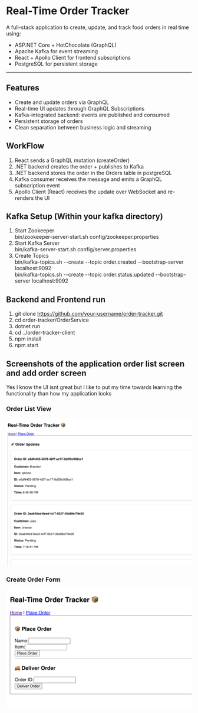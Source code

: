 # Real-Time Order Tracker

A full-stack application to create, update, and track food orders in real time using:
- ASP.NET Core + HotChocolate (GraphQL)
- Apache Kafka for event streaming
- React + Apollo Client for frontend subscriptions
- PostgreSQL for persistent storage

---

## Features

- Create and update orders via GraphQL
- Real-time UI updates through GraphQL Subscriptions
- Kafka-integrated backend: events are published and consumed
- Persistent storage of orders
- Clean separation between business logic and streaming

## WorkFlow
1. React sends a GraphQL mutation (createOrder)
2. .NET backend creates the order + publishes to Kafka
3. .NET backend stores the order in the Orders table in postgreSQL
4. Kafka consumer receives the message and emits a GraphQL subscription event
5. Apollo Client (React) receives the update over WebSocket and re-renders the UI

## Kafka Setup (Within your kafka directory)
1. Start Zookeeper <br>
bin/zookeeper-server-start.sh config/zookeeper.properties
2. Start Kafka Server <br>
bin/kafka-server-start.sh config/server.properties 
3. Create Topics<br>
bin/kafka-topics.sh --create --topic order.created --bootstrap-server localhost:9092 <br>
bin/kafka-topics.sh --create --topic order.status.updated --bootstrap-server localhost:9092

## Backend and Frontend run
1. git clone https://github.com/your-username/order-tracker.git
2. cd order-tracker/OrderService
3. dotnet run
4. cd ../order-tracker-client
5. npm install
6. npm start

## Screenshots of the application order list screen and add order screen
Yes I know the UI isnt great but I like to put my time towards learning the functionality than how my application looks
### Order List View
![Order list showing live updates](assets/ScreenshotOfOrderList.png)

### Create Order Form
![Form to create a new order](assets/ScreenshotOfAddOrder.png)
